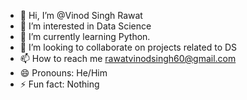 - 👋 Hi, I’m @Vinod Singh Rawat
- 👀 I’m interested in Data Science 
- 🌱 I’m currently learning Python.
- 💞️ I’m looking to collaborate on projects related to DS 
- 📫 How to reach me rawatvinodsingh60@gmail.com 
- 😄 Pronouns: He/Him
- ⚡ Fun fact: Nothing

<!---
VinodSingh893/VinodSingh893 is a ✨ special ✨ repository because its `README.md` (this file) appears on your GitHub profile.
You can click the Preview link to take a look at your changes.
--->
 
